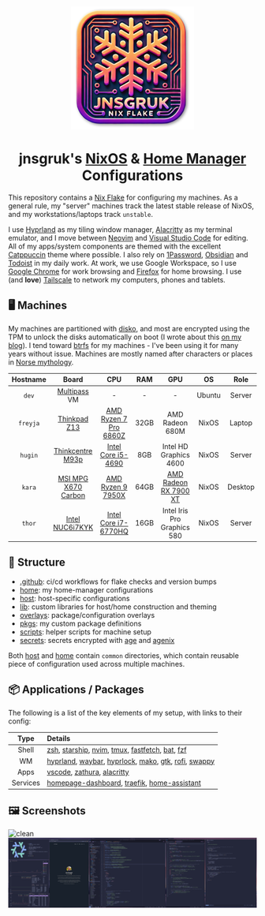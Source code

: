 <p align="center">
  <img width="250px" src=".github/images/flake_logo.png" alt="jnsgruk flake logo">
</p>

<h1 align="center">jnsgruk's <a href="https://nixos.org">NixOS</a> & <a href="https://github.com/nix-community/home-manager">Home Manager</a> Configurations</h1>

This repository contains a [Nix Flake](https://nixos.wiki/wiki/Flakes) for configuring my machines. As a general rule, my "server" machines track the latest stable release of NixOS, and my workstations/laptops track `unstable`.

I use [Hyprland](https://hyprland.org/) as my tiling window manager, [Alacritty](https://alacritty.org/) as my terminal emulator, and I move between [Neovim](https://neovim.io/) and [Visual Studio Code](https://code.visualstudio.com/) for editing. All of my apps/system components are themed with the excellent [Catppuccin](https://catppuccin.com/) theme where possible. I also rely on [1Password](https://1password.com/), [Obsidian](https://obsidian.md/) and [Todoist](https://todoist.com/) in my daily work. At work, we use Google Workspace, so I use [Google Chrome](https://www.google.com/intl/en_uk/chrome/) for work browsing and [Firefox](https://www.mozilla.org/en-GB/firefox/new/) for home browsing. I use (and **love**) [Tailscale](https://tailscale.com/) to network my computers, phones and tablets.

## 🖥️ Machines

My machines are partitioned with [disko], and most are encrypted using the TPM to unlock the disks automatically on boot (I wrote about this [on my blog](https://jnsgr.uk/2024/04/nixos-secure-boot-tpm-fde/)). I tend toward [btrfs] for my machines - I've been using it for many years without issue. Machines are mostly named after characters or places in [Norse mythology](https://en.wikipedia.org/wiki/Norse_mythology).

| Hostname |         Board         |           CPU           | RAM  |             GPU             |   OS   |  Role   | Desktop  |
| :------: | :-------------------: | :---------------------: | :--: | :-------------------------: | :----: | :-----: | :------: |
|  `dev`   |    [Multipass] VM     |            -            |  -   |              -              | Ubuntu | Server  |    -     |
| `freyja` |    [Thinkpad Z13]     | [AMD Ryzen 7 Pro 6860Z] | 32GB |       AMD Radeon 680M       | NixOS  | Laptop  | Hyprland |
| `hugin`  |  [Thinkcentre M93p]   |  [Intel Core i5-4690]   | 8GB  |   Intel HD Graphics 4600    | NixOS  | Server  |    -     |
|  `kara`  | [MSI MPG X670 Carbon] |   [AMD Ryzen 9 7950X]   | 64GB |   [AMD Radeon RX 7900 XT]   | NixOS  | Desktop | Hyprland |
|  `thor`  |   [Intel NUC6i7KYK]   | [Intel Core i7-6770HQ]  | 16GB | Intel Iris Pro Graphics 580 | NixOS  | Server  |    -     |

[btrfs]: https://btrfs.readthedocs.io/en/latest/index.html
[disko]: https://github.com/nix-community/disko
[Multipass]: https://multipass.run
[Thinkpad Z13]: https://www.lenovo.com/gb/en/p/laptops/thinkpad/thinkpadz/thinkpad-z13-(13-inch-amd)/21d20012uk
[Thinkcentre M93p]: https://psref.lenovo.com/Product/ThinkCentre/ThinkCentre_M93_M93p_Tiny
[MSI MPG X670 Carbon]: https://www.msi.com/Motherboard/MPG-X670E-CARBON-WIFI
[Intel NUC6i7KYK]: https://ark.intel.com/content/www/us/en/ark/products/89187/intel-nuc-kit-nuc6i7kyk.html
[AMD Ryzen 7 Pro 6860Z]: https://www.cpubenchmark.net/cpu.php?id=4921&cpu=AMD+Ryzen+7+PRO+6860Z
[Intel Core i5-4690]: https://www.cpubenchmark.net/cpu.php?cpu=Intel+Core+i5-4690+%40+3.50GHz&id=2236
[AMD Ryzen 9 7950X]: https://www.cpubenchmark.net/cpu.php?cpu=AMD+Ryzen+9+7950X&id=5031
[Intel Core i7-6770HQ]: https://www.cpubenchmark.net/cpu.php?cpu=Intel+Core+i7-6770HQ+%40+2.60GHz&id=2759
[AMD Radeon RX 7900 XT]: https://www.xfxforce.com/shop/xfx-speedster-merc310-7900xt

## 🚧 Structure

- [.github]: ci/cd workflows for flake checks and version bumps
- [home]: my home-manager configurations
- [host]: host-specific configurations
- [lib]: custom libraries for host/home construction and theming
- [overlays]: package/configuration overlays
- [pkgs]: my custom package definitions
- [scripts]: helper scripts for machine setup
- [secrets]: secrets encrypted with [age] and [agenix]

Both [host] and [home] contain `common` directories, which contain reusable piece of configuration
used across multiple machines.

[.github]: ./github
[age]: https://github.com/FiloSottile/age
[agenix]: https://github.com/ryantm/agenix
[home]: ./home
[host]: ./host
[lib]: ./lib
[overlays]: ./overlays
[pkgs]: ./pkgs
[scripts]: ./scripts
[secrets]: ./secrets

## 📦 Applications / Packages

The following is a list of the key elements of my setup, with links to their config:

|   Type   | Details                                                           |
| :------: | :---------------------------------------------------------------- |
|  Shell   | [zsh], [starship], [nvim], [tmux], [fastfetch], [bat], [fzf]      |
|    WM    | [hyprland], [waybar], [hyprlock], [mako], [gtk], [rofi], [swappy] |
|   Apps   | [vscode], [zathura], [alacritty]                                  |
| Services | [homepage-dashboard], [traefik], [home-assistant]                 |

## 🖼️ Screenshots

![clean](.github/images/hypr_uw_clean.png)
![dirty](.github/images/hypr_uw_dirty.png)

<!-- Applications / Packages -->

[alacritty]: ./home/common/desktop/alacritty.nix
[bat]: ./home/common/shell/bat.nix
[fastfetch]: ./home/common/shell/fastfetch.nix
[fzf]: ./home/common/shell/fzf.nix
[gtk]: ./home/common/desktop/gtk.nix
[home-assistant]: ./host/common/services/home-assistant.nix
[homepage-dashboard]: ./host/common/services/homepage/
[hyprland]: ./home/common/desktop/hyprland/default.nix
[hyprlock]: ./home/common/desktop/hyprland/hyprlock.nix
[mako]: ./home/common/desktop/mako.nix
[nvim]: ./home/common/shell/vim.nix
[rofi]: ./home/common/desktop/rofi.nix
[starship]: ./home/common/shell/starship.nix
[swappy]: ./home/common/desktop/swappy.nix
[tmux]: ./home/common/shell/tmux.nix
[traefik]: ./host/common/services/traefik/
[vscode]: ./home/common/dev/desktop.nix
[waybar]: ./home/common/desktop/waybar/default.nix
[zathura]: ./home/common/desktop/zathura.nix
[zsh]: ./home/common/shell/zsh.nix
